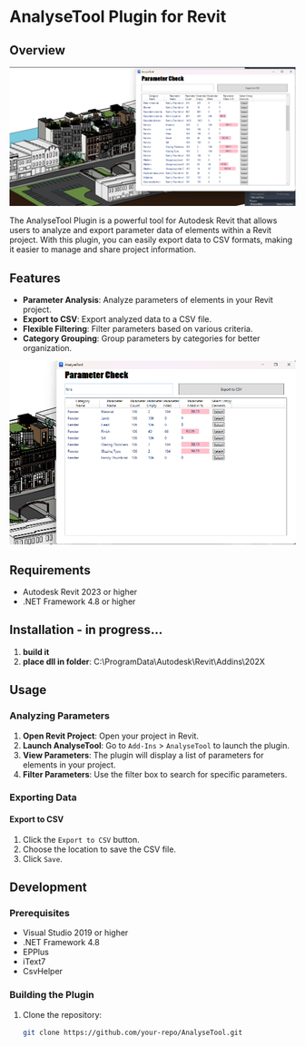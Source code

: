 # AnalyseTool Plugin for Revit

## Overview

![AnalyseTool Screenshot](img/Overview.png)

The AnalyseTool Plugin is a powerful tool for Autodesk Revit that allows users to analyze and export parameter data of elements within a Revit project. With this plugin, you can easily export data to CSV formats, making it easier to manage and share project information.

## Features

- **Parameter Analysis**: Analyze parameters of elements in your Revit project.
- **Export to CSV**: Export analyzed data to a CSV file.
- **Flexible Filtering**: Filter parameters based on various criteria.
- **Category Grouping**: Group parameters by categories for better organization.

![Filter in AnalyzeTool](img/filter.png)

## Requirements

- Autodesk Revit 2023 or higher
- .NET Framework 4.8 or higher

## Installation - in progress...

1. **build it**
2. **place dll in folder**: C:\ProgramData\Autodesk\Revit\Addins\202X

## Usage

### Analyzing Parameters

1. **Open Revit Project**: Open your project in Revit.
2. **Launch AnalyseTool**: Go to `Add-Ins` > `AnalyseTool` to launch the plugin.
3. **View Parameters**: The plugin will display a list of parameters for elements in your project.
4. **Filter Parameters**: Use the filter box to search for specific parameters.

### Exporting Data

#### Export to CSV

1. Click the `Export to CSV` button.
2. Choose the location to save the CSV file.
3. Click `Save`.

## Development

### Prerequisites

- Visual Studio 2019 or higher
- .NET Framework 4.8
- EPPlus
- iText7
- CsvHelper

### Building the Plugin

1. Clone the repository:
   ```sh
   git clone https://github.com/your-repo/AnalyseTool.git
